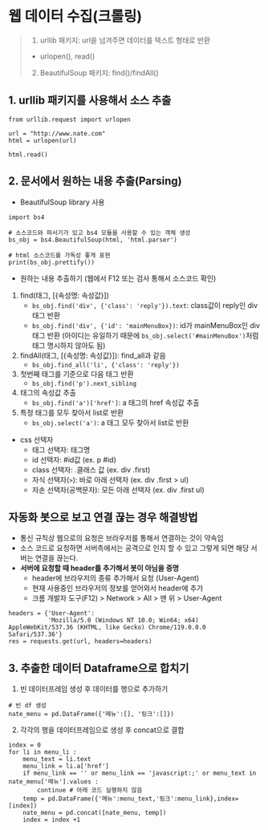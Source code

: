 # 웹 데이터 수집(크롤링)
> 1. urllib 패키지: url을 넘겨주면 데이터를 텍스트 형태로 반환
>   - urlopen(), read()
> 
> 2. BeautifulSoup 패키지: find()/findAll()

## 1. urllib 패키지를 사용해서 소스 추출
```
from urllib.request import urlopen

url = "http://www.nate.com"
html = urlopen(url)

html.read()
```
## 2. 문서에서 원하는 내용 추출(Parsing)
- BeautifulSoup library 사용
```
import bs4

# 소스코드와 파서기가 있고 bs4 모듈을 사용할 수 있는 객체 생성
bs_obj = bs4.BeautifulSoup(html, 'html.parser')

# html 소스코드를 가독성 좋게 표현
print(bs_obj.prettify())
```

- 원하는 내용 추출하기 (웹에서 F12 또는 검사 통해서 소스코드 확인)
1. find(태그, [{속성명: 속성값}])
   - `bs_obj.find('div', {'class': 'reply'}).text`: class값이 reply인 div 태그 반환
   - `bs_obj.find('div', {'id': 'mainMenuBox})`: id가 mainMenuBox인 div 태그 반환 (아이디는 유일하기 때문에 `bs_obj.select('#mainMenuBox')`처럼 태그 명시하지 않아도 됨)
2. findAll(태그, [{속성명: 속성값}]): find_all과 같음
   - `bs_obj.find_all('li', {'class': 'reply'})`
3. 첫번째 태그를 기준으로 다음 태그 반환
   - `bs_obj.find('p').next_sibling`
4. 태그의 속성값 추출
   - `bs_obj.find('a')['href']`: a 태그의 href 속성값 추출
5. 특정 태그를 모두 찾아서 list로 반환
   - `bs_obj.select('a')`: a 태그 모두 찾아서 list로 반환

- css 선택자
  - 태그 선택자: 태그명
  - id 선택자: #id값 (ex. p #id)
  - class 선택자: .클래스 값 (ex. div .first)
  - 자식 선택자(`>`): 바로 아래 선택자 (ex. div .first > ul)
  - 자손 선택자(공백문자): 모든 아래 선택자 (ex. div .first ul)

## 자동화 봇으로 보고 연결 끊는 경우 해결방법
- 통신 규칙상 웹으로의 요청은 브라우저를 통해서 연결하는 것이 약속임
- 소스 코드로 요청하면 서버측에서는 공격으로 인지 할 수 있고 그렇게 되면 해당 서버는 연결을 끊는다.
- **서버에 요청할 때 header를 추가해서 봇이 아님을 증명**
  - header에 브라우저의 종류 추가해서 요청 (User-Agent)
  - 현재 사용중인 브라우저의 정보를 얻어와서 header에 추가
  - 크롬 개발자 도구(F12) > Network > All > 맨 위 > User-Agent

```
headers = {'User-Agent': 
           'Mozilla/5.0 (Windows NT 10.0; Win64; x64) AppleWebKit/537.36 (KHTML, like Gecko) Chrome/119.0.0.0 Safari/537.36'}
res = requests.get(url, headers=headers)
```

## 3. 추출한 데이터 Dataframe으로 합치기
1. 빈 데이터프레임 생성 후 데이터를 행으로 추가하기
```
# 빈 df 생성
nate_menu = pd.DataFrame({'메뉴':[], '링크':[]})

```
2. 각각의 행을 데이터프레임으로 생성 후 concat으로 결합
```
index = 0
for li in menu_li :
    menu_text = li.text
    menu_link = li.a['href']
    if menu_link == '' or menu_link == 'javascript:;' or menu_text in nate_menu['메뉴'].values :
        continue # 아래 코드 실행하지 않음
    temp = pd.DataFrame({'메뉴':menu_text,'링크':menu_link},index=[index])
    nate_menu = pd.concat([nate_menu, temp])
    index = index +1
```

